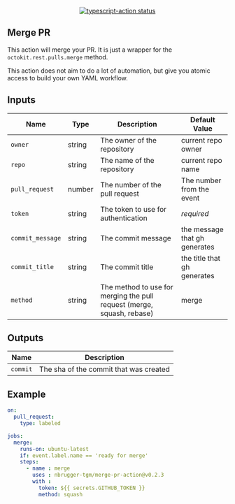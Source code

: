 <p align="center">
  <a href="https://github.com/actions/typescript-action/actions"><img alt="typescript-action status" src="https://github.com/actions/typescript-action/workflows/build-test/badge.svg"></a>
</p>

## Merge PR

This action will merge your PR. It is just a wrapper for the ``octokit.rest.pulls.merge`` method.

This action does not aim to do a lot of automation, but give you atomic access to build your own YAML workflow.

## Inputs

| Name | Type | Description | Default Value |
|------|------|-------------|---------------|
| `owner` | string | The owner of the repository | current repo owner |
| `repo` | string | The name of the repository | current repo name |
| `pull_request` | number | The number of the pull request | The number from the event |
| `token` | string | The token to use for authentication | _required_ |
| `commit_message` | string | The commit message | the message that gh generates |
| `commit_title` | string | The commit title | the title that gh generates |
| `method` | string | The method to use for merging the pull request (merge, squash, rebase) | merge |

## Outputs

| Name | Description |
|------|------------|
| `commit` | The sha of the commit that was created |


## Example

```yaml
on:
  pull_request:
    type: labeled

jobs:
  merge:
    runs-on: ubuntu-latest
    if: event.label.name == 'ready for merge'
    steps:
      - name : merge
        uses : nbrugger-tgm/merge-pr-action@v0.2.3
        with :
          token: ${{ secrets.GITHUB_TOKEN }}
          method: squash
```
